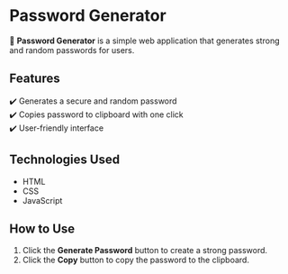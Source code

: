 # Password Generator

🚀 **Password Generator** is a simple web application that generates strong and random passwords for users.

## Features
✔️ Generates a secure and random password  
✔️ Copies password to clipboard with one click  
✔️ User-friendly interface  

## Technologies Used
- HTML  
- CSS  
- JavaScript  

## How to Use
1. Click the **Generate Password** button to create a strong password.  
2. Click the **Copy** button to copy the password to the clipboard.
